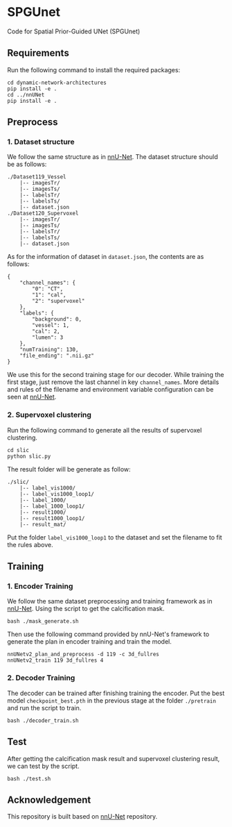 # SPGUnet
Code for Spatial Prior-Guided UNet (SPGUnet)

## Requirements

Run the following command to install the required packages:

```
cd dynamic-network-architectures
pip install -e .
cd ../nnUNet
pip install -e .
```

## Preprocess

### 1. Dataset structure

We follow the same structure as in [nnU-Net](https://github.com/MIC-DKFZ/nnUNet). The dataset structure should be as follows:

```
./Dataset119_Vessel
	|-- imagesTr/
	|-- imagesTs/
	|-- labelsTr/
	|-- labelsTs/
	|-- dataset.json
./Dataset120_Supervoxel
	|-- imagesTr/
	|-- imagesTs/
	|-- labelsTr/
	|-- labelsTs/
	|-- dataset.json
```

As for the information of dataset in `dataset.json`, the contents are as follows:

```
{
    "channel_names": {
        "0": "CT",
        "1": "cal",
        "2": "supervoxel"
    },
    "labels": {
        "background": 0,
        "vessel": 1,
        "cal": 2,
        "lumen": 3
    },
    "numTraining": 130,
    "file_ending": ".nii.gz"
}

```

We use this for the second training stage for our decoder. While training the first stage, just remove the last channel in key `channel_names`. More details and rules of the filename and environment variable configuration can be seen at [nnU-Net](https://github.com/MIC-DKFZ/nnUNet).

### 2. Supervoxel clustering

Run the following command to generate all the results of supervoxel clustering.

```
cd slic
python slic.py
```

The result folder will be generate as follow:

```
./slic/
	|-- label_vis1000/
	|-- label_vis1000_loop1/
	|-- label_1000/
	|-- label_1000_loop1/
	|-- result1000/
	|-- result1000_loop1/
	|-- result_mat/
```

Put the folder `label_vis1000_loop1` to the dataset and set the filename to fit the rules above.

## Training

### 1. Encoder Training

We follow the same dataset preprocessing and training framework as in [nnU-Net](https://github.com/MIC-DKFZ/nnUNet). Using the script to get the calcification mask.

```
bash ./mask_generate.sh
```

Then use the following command provided by nnU-Net's framework to generate the plan in encoder training and train the model.

```
nnUNetv2_plan_and_preprocess -d 119 -c 3d_fullres
nnUNetv2_train 119 3d_fullres 4
```

### 2. Decoder Training

The decoder can be trained after finishing training the encoder. Put the best model `checkpoint_best.pth` in the previous stage at the folder `./pretrain` and run the script to train.

```
bash ./decoder_train.sh
```

## Test

After getting the calcification mask result and supervoxel clustering result, we can test by the script.

```
bash ./test.sh
```

## Acknowledgement

This repository is built based on [nnU-Net](https://github.com/MIC-DKFZ/nnUNet) repository.
